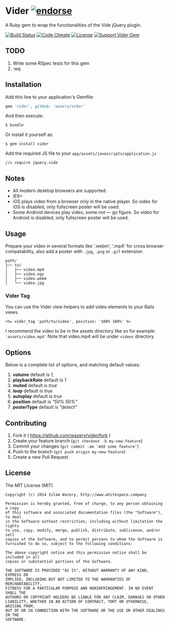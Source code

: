 # Vider [![endorse](http://api.coderwall.com/wazery/endorsecount.png)](http://coderwall.com/wazery)

A Ruby gem to wrap the functionalities of the Vide jQuery plugin.

[![Build Status](https://travis-ci.org/wazery/vider.svg)](https://travis-ci.org/wazery/vider)
[![Code Climate](https://codeclimate.com/github/wazery/vider/badges/gpa.svg)](https://codeclimate.com/github/wazery/vider)
[![License](http://img.shields.io/license/MIT.png?color=green)](http://opensource.org/licenses/MIT)
[![Support Vider Gem](http://img.shields.io/gittip/wbotelhos.svg)](https://www.gittip.com/wazery "Git Tip")


## TODO

1. Write some RSpec tests for this gem
2. :wq

## Installation

Add this line to your application's Gemfile:

```ruby
gem 'vider', github: 'wazery/vider'
```

And then execute:

    $ bundle

Or install it yourself as:

    $ gem install vider

Add the required JS file to your `app/assets/javascripts/application.js`

    //= require jquery.vide
    
## Notes

* All modern desktop browsers are supported.
* IE9+
* iOS plays video from a browser only in the native player. So video for iOS is disabled, only fullscreen poster will be used.
* Some Android devices play video, some not — go figure. So video for Android is disabled, only fullscreen poster will be used.

## Usage

Prepare your video in several formats like '.webm', '.mp4' for cross browser compatability, also add a poster with `.jpg`, `.png` or `.gif` extension:

```
path/
├── to/
│   ├── video.mp4
│   ├── video.ogv
│   ├── video.webm
│   └── video.jpg
```

### Vider Tag

You can use the Vider view helpers to add video elements to your Rails views.

```erb
<%= vider_tag 'path/to/video', position: '100% 100%' %>
```

I recommend the video to be in the assets directory like so for example: `'assets/video.mp4'` Note that video.mp4 will be under `videos` directory

## Options

Below is a complete list of options, and matching default values:

1. **volume** default is *1*,
2. **playbackRate** default is *1*
3. **muted** default is *true*
4. **loop** default is *true*
5. **autoplay** default is  *true*
6. **position** default is *"50% 50%"*
7. **posterType** default is *"detect"*

## Contributing

1. Fork it ( https://github.com/wazery/vider/fork )
2. Create your feature branch (`git checkout -b my-new-feature`)
3. Commit your changes (`git commit -am 'Add some feature'`)
4. Push to the branch (`git push origin my-new-feature`)
5. Create a new Pull Request

## License
The MIT License (MIT)

```
Copyright (c) 2014 Islam Wazery, http://www.whitespace.company

Permission is hereby granted, free of charge, to any person obtaining a copy
of this software and associated documentation files (the "Software"), to deal
in the Software without restriction, including without limitation the rights
to use, copy, modify, merge, publish, distribute, sublicense, and/or sell
copies of the Software, and to permit persons to whom the Software is
furnished to do so, subject to the following conditions:

The above copyright notice and this permission notice shall be included in all
copies or substantial portions of the Software.

THE SOFTWARE IS PROVIDED "AS IS", WITHOUT WARRANTY OF ANY KIND, EXPRESS OR
IMPLIED, INCLUDING BUT NOT LIMITED TO THE WARRANTIES OF MERCHANTABILITY,
FITNESS FOR A PARTICULAR PURPOSE AND NONINFRINGEMENT. IN NO EVENT SHALL THE
AUTHORS OR COPYRIGHT HOLDERS BE LIABLE FOR ANY CLAIM, DAMAGES OR OTHER
LIABILITY, WHETHER IN AN ACTION OF CONTRACT, TORT OR OTHERWISE, ARISING FROM,
OUT OF OR IN CONNECTION WITH THE SOFTWARE OR THE USE OR OTHER DEALINGS IN THE
SOFTWARE.
  ```
